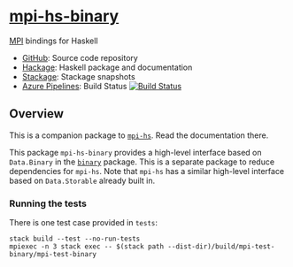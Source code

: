 # [mpi-hs-binary](https://github.com/eschnett/mpi-hs-binary)

[MPI](https://www.mpi-forum.org) bindings for Haskell

* [GitHub](https://github.com/eschnett/mpi-hs-binary): Source code repository
* [Hackage](http://hackage.haskell.org/package/mpi-hs-binary): Haskell
  package and documentation
* [Stackage](https://www.stackage.org/package/mpi-hs-binary): Stackage
  snapshots
* [Azure
  Pipelines](https://dev.azure.com/schnetter/mpi-hs-binary/_build):
  Build Status [![Build
  Status](https://dev.azure.com/schnetter/mpi-hs-binary/_apis/build/status/eschnett.mpi-hs-binary?branchName=master)](https://dev.azure.com/schnetter/mpi-hs-binary/_build/latest?definitionId=1&branchName=master)



## Overview

This is a companion package to
[`mpi-hs`](https://github.com/eschnett/mpi-hs). Read the documentation
there.

This package `mpi-hs-binary` provides a high-level interface based on
`Data.Binary` in the
[`binary`](https://hackage.haskell.org/package/binary) package. This
is a separate package to reduce dependencies for `mpi-hs`. Note that
`mpi-hs` has a similar high-level interface based on `Data.Storable`
already built in.

### Running the tests

There is one test case provided in `tests`:

```
stack build --test --no-run-tests
mpiexec -n 3 stack exec -- $(stack path --dist-dir)/build/mpi-test-binary/mpi-test-binary
```
